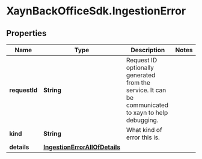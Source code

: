 # XaynBackOfficeSdk.IngestionError

## Properties

Name | Type | Description | Notes
------------ | ------------- | ------------- | -------------
**requestId** | **String** | Request ID optionally generated from the service. It can be communicated to xayn to help debugging. | 
**kind** | **String** | What kind of error this is. | 
**details** | [**IngestionErrorAllOfDetails**](IngestionErrorAllOfDetails.md) |  | 


